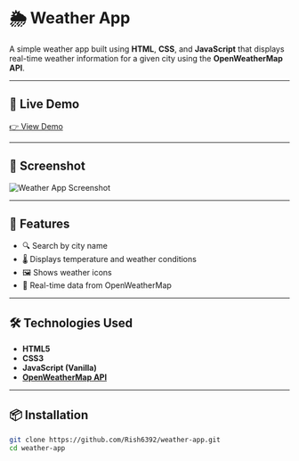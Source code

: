 # 🌦️ Weather App

A simple weather app built using **HTML**, **CSS**, and **JavaScript** that displays real-time weather information for a given city using the **OpenWeatherMap API**.

---

## 🔗 Live Demo

[👉 View Demo](#) <!-- Replace # with your hosted link -->

---

## 📸 Screenshot

![Weather App Screenshot](screenshot.png)
<!-- Replace with actual screenshot file or image link -->

---

## 🚀 Features

- 🔍 Search by city name
- 🌡️ Displays temperature and weather conditions
- 🖼️ Shows weather icons
- 🔄 Real-time data from OpenWeatherMap

---

## 🛠️ Technologies Used

- **HTML5**
- **CSS3**
- **JavaScript (Vanilla)**
- **[OpenWeatherMap API](https://openweathermap.org/api)**

---

## 📦 Installation

```bash
git clone https://github.com/Rish6392/weather-app.git
cd weather-app
